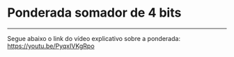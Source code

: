 # Ponderada somador de 4 bits
---
Segue abaixo o link do vídeo explicativo sobre a ponderada:
https://youtu.be/PyqxIVKgRpo
